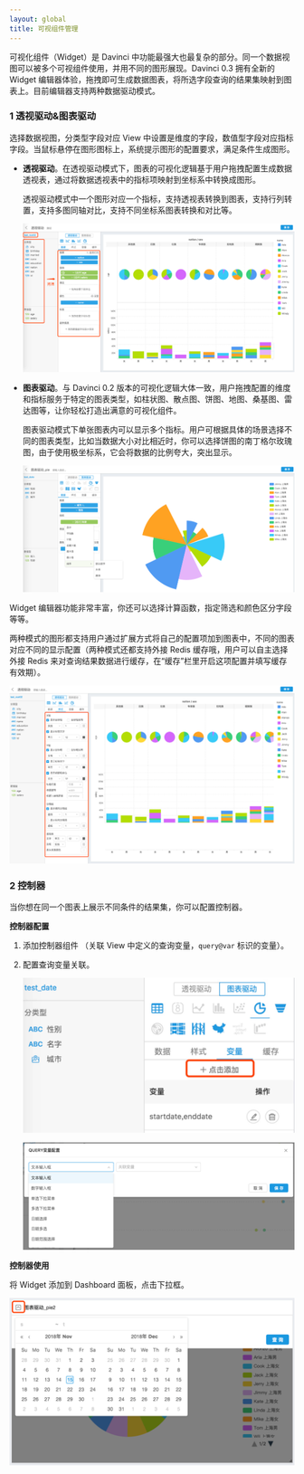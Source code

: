 ```yaml
---
layout: global
title: 可视组件管理
---
```



可视化组件（Widget）是 Davinci 中功能最强大也最复杂的部分。同一个数据视图可以被多个可视组件使用，并用不同的图形展现。Davinci 0.3 拥有全新的 Widget 编辑器体验，拖拽即可生成数据图表，将所选字段查询的结果集映射到图表上。目前编辑器支持两种数据驱动模式。

### 1 透视驱动&图表驱动

选择数据视图，分类型字段对应 View 中设置是维度的字段，数值型字段对应指标字段。当鼠标悬停在图形图标上，系统提示图形的配置要求，满足条件生成图形。

- **透视驱动**。在透视驱动模式下，图表的可视化逻辑基于用户拖拽配置生成数据透视表，通过将数据透视表中的指标项映射到坐标系中转换成图形。 

  透视驱动模式中一个图形对应一个指标，支持透视表转换到图表，支持行列转置，支持多图同轴对比，支持不同坐标系图表转换和对比等。

  ![widget_per1](./img/widget_per1.png)

- **图表驱动**。与 Davinci 0.2 版本的可视化逻辑大体一致，用户拖拽配置的维度和指标服务于特定的图表类型，如柱状图、散点图、饼图、地图、桑基图、雷达图等，让你轻松打造出满意的可视化组件。

  图表驱动模式下单张图表内可以显示多个指标。用户可根据具体的场景选择不同的图表类型，比如当数据大小对比相近时，你可以选择饼图的南丁格尔玫瑰图，由于使用极坐标系，它会将数据的比例夸大，突出显示。

  ![widget_chart1](./img/widget_chart1.png)

Widget 编辑器功能非常丰富，你还可以选择计算函数，指定筛选和颜色区分字段等等。

两种模式的图形都支持用户通过扩展方式将自己的配置项加到图表中，不同的图表对应不同的显示配置（两种模式还都支持外接 Redis 缓存哦，用户可以自主选择外接 Redis 来对查询结果数据进行缓存，在“缓存”栏里开启这项配置并填写缓存有效期）。

![widget_per2](./img/widget_per2.png)

### 2 控制器

当你想在同一个图表上展示不同条件的结果集，你可以配置控制器。

**控制器配置**

1. 添加控制器组件 （关联 View 中定义的查询变量，`query@var` 标识的变量）。

2. 配置查询变量关联。

   ![dashboard_filter2](./img/dashboard_filter3.jpg)

   ![widget_query1](./img/widget_query1.png)

**控制器使用**

将 Widget 添加到 Dashboard 面板，点击下拉框。

![dashboard_filter6](./img/dashboard_filter.png)